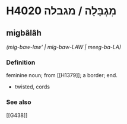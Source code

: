# H4020 מִגְבָּלָה / מגבלה

## migbâlâh

_(mig-baw-law' | miɡ-baw-LAW | meeɡ-ba-LA)_

### Definition

feminine noun; from [[H1379]]; a border; end.

- twisted, cords
### See also

[[G438]]

